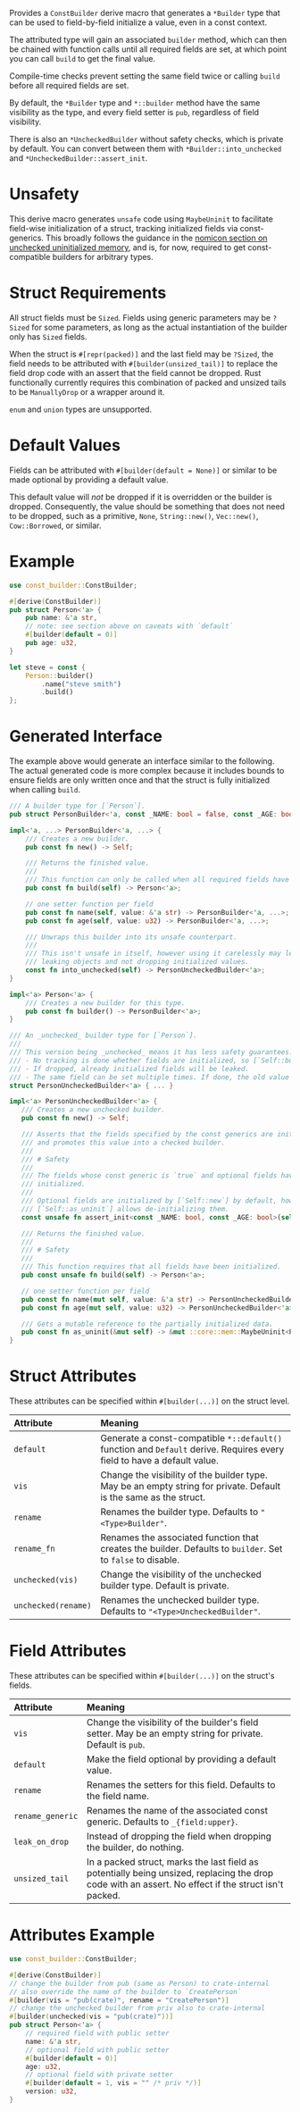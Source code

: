 Provides a `ConstBuilder` derive macro that generates a `*Builder` type
that can be used to field-by-field initialize a value, even in a const
context.

The attributed type will gain an associated `builder` method, which can then
be chained with function calls until all required fields are set, at which
point you can call `build` to get the final value.

Compile-time checks prevent setting the same field twice or calling `build`
before all required fields are set.

By default, the `*Builder` type and `*::builder` method have the same
visibility as the type, and every field setter is `pub`, regardless of field
visibility.

There is also an `*UncheckedBuilder` without safety checks, which is
private by default. You can convert between them with
`*Builder::into_unchecked` and `*UncheckedBuilder::assert_init`.

# Unsafety

This derive macro generates `unsafe` code using `MaybeUninit` to facilitate
field-wise initialization of a struct, tracking initialized fields via
const-generics. This broadly follows the guidance in the [nomicon section on
unchecked uninitialized memory](https://doc.rust-lang.org/nomicon/unchecked-uninit.html),
and is, for now, required to get const-compatible builders for arbitrary types.

# Struct Requirements

All struct fields must be `Sized`. Fields using generic parameters may be
`?Sized` for some parameters, as long as the actual instantiation
of the builder only has `Sized` fields.

When the struct is `#[repr(packed)]` and the last field may be
`?Sized`, the field needs to be attributed with `#[builder(unsized_tail)]`
to replace the field drop code with an assert that the field cannot be dropped.
Rust functionally currently requires this combination of packed and unsized
tails to be `ManuallyDrop` or a wrapper around it.

`enum` and `union` types are unsupported.

# Default Values

Fields can be attributed with `#[builder(default = None)]` or similar to
be made optional by providing a default value.

This default value will _not_ be dropped if it is overridden or the builder
is dropped. Consequently, the value should be something that does not need
to be dropped, such as a primitive, `None`, `String::new()`,
`Vec::new()`, `Cow::Borrowed`, or similar.

# Example

```rust
use const_builder::ConstBuilder;

#[derive(ConstBuilder)]
pub struct Person<'a> {
    pub name: &'a str,
    // note: see section above on caveats with `default`
    #[builder(default = 0)]
    pub age: u32,
}

let steve = const {
    Person::builder()
        .name("steve smith")
        .build()
};
```

# Generated Interface

The example above would generate an interface similar to the following. The
actual generated code is more complex because it includes bounds to ensure
fields are only written once and that the struct is fully initialized when
calling `build`.

```rust
/// A builder type for [`Person`].
pub struct PersonBuilder<'a, const _NAME: bool = false, const _AGE: bool = false> { ... }

impl<'a, ...> PersonBuilder<'a, ...> {
    /// Creates a new builder.
    pub const fn new() -> Self;

    /// Returns the finished value.
    ///
    /// This function can only be called when all required fields have been set.
    pub const fn build(self) -> Person<'a>;

    // one setter function per field
    pub const fn name(self, value: &'a str) -> PersonBuilder<'a, ...>;
    pub const fn age(self, value: u32) -> PersonBuilder<'a, ...>;

    /// Unwraps this builder into its unsafe counterpart.
    ///
    /// This isn't unsafe in itself, however using it carelessly may lead to
    /// leaking objects and not dropping initialized values.
    const fn into_unchecked(self) -> PersonUncheckedBuilder<'a>;
}

impl<'a> Person<'a> {
    /// Creates a new builder for this type.
    pub const fn builder() -> PersonBuilder<'a>;
}

/// An _unchecked_ builder type for [`Person`].
///
/// This version being _unchecked_ means it has less safety guarantees:
/// - No tracking is done whether fields are initialized, so [`Self::build`] is `unsafe`.
/// - If dropped, already initialized fields will be leaked.
/// - The same field can be set multiple times. If done, the old value will be leaked.
struct PersonUncheckedBuilder<'a> { ... }

impl<'a> PersonUncheckedBuilder<'a> {
   /// Creates a new unchecked builder.
   pub const fn new() -> Self;

   /// Asserts that the fields specified by the const generics are initialized
   /// and promotes this value into a checked builder.
   ///
   /// # Safety
   ///
   /// The fields whose const generic is `true` and optional fields have to be
   /// initialized.
   ///
   /// Optional fields are initialized by [`Self::new`] by default, however using
   /// [`Self::as_uninit`] allows de-initializing them.
   const unsafe fn assert_init<const _NAME: bool, const _AGE: bool>(self) -> PersonBuilder<'a, _NAME, _AGE>;

   /// Returns the finished value.
   ///
   /// # Safety
   ///
   /// This function requires that all fields have been initialized.
   pub const unsafe fn build(self) -> Person<'a>;

   // one setter function per field
   pub const fn name(mut self, value: &'a str) -> PersonUncheckedBuilder<'a>;
   pub const fn age(mut self, value: u32) -> PersonUncheckedBuilder<'a>;

   /// Gets a mutable reference to the partially initialized data.
   pub const fn as_uninit(&mut self) -> &mut ::core::mem::MaybeUninit<Person<'a>>;
}
```
# Struct Attributes

These attributes can be specified within `#[builder(...)]` on the struct
level.

| Attribute           | Meaning |
|:------------------- |:------- |
| `default`           | Generate a const-compatible `*::default()` function and `Default` derive. Requires every field to have a default value. |
| `vis`               | Change the visibility of the builder type. May be an empty string for private. Default is the same as the struct. |
| `rename`            | Renames the builder type. Defaults to `"<Type>Builder"`. |
| `rename_fn`         | Renames the associated function that creates the builder. Defaults to `builder`. Set to `false` to disable. |
| `unchecked(vis)`    | Change the visibility of the unchecked builder type. Default is private. |
| `unchecked(rename)` | Renames the unchecked builder type. Defaults to `"<Type>UncheckedBuilder"`. |

# Field Attributes

These attributes can be specified within `#[builder(...)]` on the struct's
fields.

| Attribute        | Meaning |
|:---------------- |:------- |
| `vis`            | Change the visibility of the builder's field setter. May be an empty string for private. Default is `pub`. |
| `default`        | Make the field optional by providing a default value. |
| `rename`         | Renames the setters for this field. Defaults to the field name. |
| `rename_generic` | Renames the name of the associated const generic. Defaults to `_{field:upper}`. |
| `leak_on_drop`   | Instead of dropping the field when dropping the builder, do nothing. |
| `unsized_tail`   | In a packed struct, marks the last field as potentially being unsized, replacing the drop code with an assert. No effect if the struct isn't packed. |

# Attributes Example

```rust
use const_builder::ConstBuilder;

#[derive(ConstBuilder)]
// change the builder from pub (same as Person) to crate-internal
// also override the name of the builder to `CreatePerson`
#[builder(vis = "pub(crate)", rename = "CreatePerson")]
// change the unchecked builder from priv also to crate-internal
#[builder(unchecked(vis = "pub(crate)"))]
pub struct Person<'a> {
    // required field with public setter
    name: &'a str,
    // optional field with public setter
    #[builder(default = 0)]
    age: u32,
    // optional field with private setter
    #[builder(default = 1, vis = "" /* priv */)]
    version: u32,
}
```